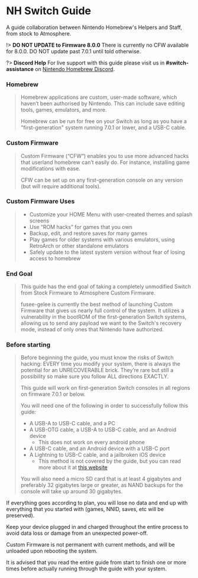 # NH Switch Guide

A guide collaboration between Nintendo Homebrew's Helpers and Staff, from stock to Atmosphere.

!> **DO NOT UPDATE to Firmware 8.0.0**
There is currently no CFW available for 8.0.0. DO NOT update past 7.0.1 until told otherwise.

?> **Discord Help**
For live support with this guide please visit us in **#switch-assistance** on [Nintendo Homebrew Discord](https://discord.gg/C29hYvh).

### Homebrew

> Homebrew applications are custom, user-made software, which haven’t been authorised by Nintendo. This can include save editing tools, games, emulators, and more.
>
> Homebrew can be run for free on your Switch as long as you have a "first-generation" system running 7.0.1 or lower, and a USB-C cable.

### Custom Firmware

> Custom Firmware (“CFW”) enables you to use more advanced hacks that userland homebrew can’t easily do. For instance, installing game modifications with ease.
>
> CFW can be set up on any first-generation console on any version (but will require additional tools).

### Custom Firmware Uses

> * Customize your HOME Menu with user-created themes and splash screens
> * Use “ROM hacks” for games that you own
> * Backup, edit, and restore saves for many games
> * Play games for older systems with various emulators, using RetroArch or other standalone emulators
> * Safely update to the latest system version without fear of losing access to homebrew

### End Goal

> This guide has the end goal of taking a completely unmodified Switch from Stock Firmware to Atmosphere Custom Firmware.
>
> fusee-gelee is currently the best method of launching Custom Firmware that gives us nearly full control of the system. It utilizes a vulnerability in the bootROM of the first-generation Switch systems, allowing us to send any payload we want to the Switch's recovery mode, instead of only ones that Nintendo have authorized.

### Before starting

> Before beginning the guide, you must know the risks of Switch hacking: EVERY time you modify your system, there is always the potential for an UNRECOVERABLE brick. They’re rare but still a possibility so make sure you follow ALL directions EXACTLY.
>
> This guide will work on first-generation Switch consoles in all regions on firmware 7.0.1 or below.
>
> You will need one of the following in order to successfully follow this guide:
>
> - A USB-A to USB-C cable, and a PC
> - A USB-OTG cable, a USB-A to USB-C cable, and an Android device
>   - This does not work on every android phone
> - A USB-C cable, and an Android device with a USB-C port
> - A Lightning to USB-C cable, and a jailbroken iOS device
>   - This method is not covered by the guide, but you can read more about it at [this website](https://mologie.github.io/nxboot/)
>
> You will also need a micro SD card that is at least 4 gigabytes and preferably 32 gigabytes large or greater, as NAND backups for the console will take up around 30 gigabytes.

If everything goes according to plan, you will lose no data and end up with everything that you started with (games, NNID, saves, etc will be preserved).

Keep your device plugged in and charged throughout the entire process to avoid data loss or damage from an unexpected power-off.

Custom Firmware is not permanent with current methods, and will be unloaded upon rebooting the system.

It is advised that you read the entire guide from start to finish one or more times before actually running through the guide with your system.